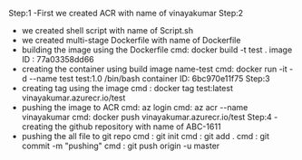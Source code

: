 Step:1 
   -First we created ACR with name of vinayakumar
Step:2 
  - we created shell script with name of Script.sh
  - we created multi-stage Dockerfile with name of Dockerfile
  - building the image using the Dockerfile
    cmd: docker build -t test .
    image ID : 77a03358dd66
  - creating the container using build image name-test
     cmd: docker run -it -d --name test test:1.0 /bin/bash
     container ID: 6bc970e11f75
Step:3
  - creating tag using the image
    cmd : docker tag test:latest vinayakumar.azurecr.io/test
  - pushing the image to ACR
    cmd: az login
    cmd: az acr --name vinayakumar
    cmd: docker push vinayakumar.azurecr.io/test
Step:4
 -creating the github repository with name of ABC-1611
 - pushing the all file to git repo
    cmd : git init
    cmd : git add .
   cmd : git commit -m "pushing"
   cmd : git push origin -u master
   
